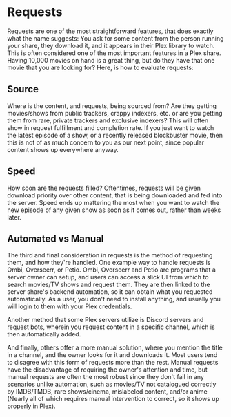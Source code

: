 # Requests

Requests are one of the most straightforward features, that does exactly what the name suggests: You ask for some content from the person running your share, they download it, and it appears in their Plex library to watch. This is often considered one of the most important features in a Plex share. Having 10,000 movies on hand is a great thing, but do they have that one movie that you are looking for? Here, is how to evaluate requests:

## Source

Where is the content, and requests, being sourced from? Are they getting movies/shows from public trackers, crappy indexers, etc. or are you getting them from rare, private trackers and exclusive indexers? This will often show in request fulfillment and completion rate. If you just want to watch the latest episode of a show, or a recently released blockbuster movie, then this is not of as much concern to you as our next point, since popular content shows up everywhere anyway.

## Speed

How soon are the requests filled? Oftentimes, requests will be given download priority over other content, that is being downloaded and fed into the server. Speed ends up mattering the most when you want to watch the new episode of any given show as soon as it comes out, rather than weeks later.

## Automated vs Manual

The third and final consideration in requests is the method of requesting them, and how they're handled. One example way to handle requests is Ombi, Overseerr, or Petio. Ombi, Overseerr and Petio are programs that a server owner can setup, and users can access a slick UI from which to search movies/TV shows and request them. They are then linked to the server share's backend automation, so it can obtain what you requested automatically. As a user, you don't need to install anything, and usually you will login to them with your Plex credentials. 

Another method that some Plex servers utilize is Discord servers and request bots, wherein you request content in a specific channel, which is then automatically added. 

And finally, others offer a more manual solution, where you mention the title in a channel, and the owner looks for it and downloads it. Most users tend to disagree with this form of requests more than the rest. Manual requests have the disadvantage of requiring the owner's attention and time, but manual requests are often the most robust since they don't fail in any scenarios unlike automation, such as movies/TV not catalogued correctly by IMDB/TMDB, rare shows/cinema, mislabeled content, and/or anime (Nearly all of which requires manual intervention to correct, so it shows up properly in Plex).
